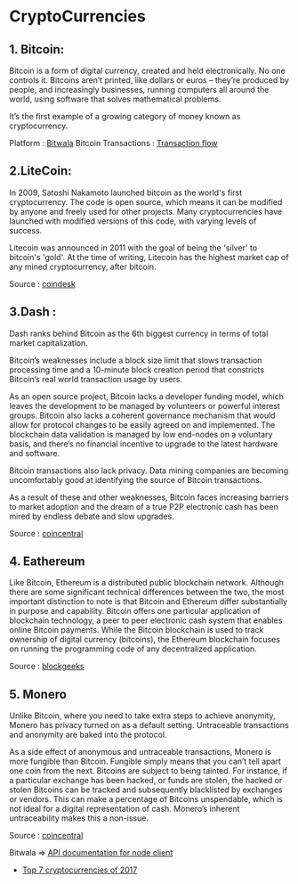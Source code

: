 # CryptoCurrencies

## 1. Bitcoin:
Bitcoin is a form of digital currency, created and held electronically. No one controls it. Bitcoins aren’t printed, like dollars or euros – they’re produced by people, and increasingly businesses, running computers all around the world, using software that solves mathematical problems.

It’s the first example of a growing category of money known as cryptocurrency.

Platform : [Bitwala](https://www.bitwala.com/transfers)
Bitcoin Transactions : [Transaction flow](https://www.coindesk.com/information/how-do-bitcoin-transactions-work/)

## 2.LiteCoin:

In 2009, Satoshi Nakamoto launched bitcoin as the world's first cryptocurrency. The code is open source, which means it can be modified by anyone and freely used for other projects. Many cryptocurrencies have launched with modified versions of this code, with varying levels of success.

Litecoin was announced in 2011 with the goal of being the 'silver' to bitcoin's 'gold'. At the time of writing, Litecoin  has the highest market cap of any mined cryptocurrency, after bitcoin.

Source : [coindesk](https://www.coindesk.com/information/comparing-litecoin-bitcoin/)

## 3.Dash :

Dash ranks behind Bitcoin as the 6th biggest currency in terms of total market capitalization.

Bitcoin’s weaknesses include a block size limit that slows transaction processing time and a 10-minute block creation period that constricts Bitcoin’s real world transaction usage by users.

As an open source project, Bitcoin lacks a developer funding model, which leaves the development to be managed by volunteers or powerful interest groups.  Bitcoin also lacks a coherent governance mechanism that would allow for protocol changes to be easily agreed on and implemented.  The blockchain data validation is managed by low end-nodes on a voluntary basis, and there’s no financial incentive to upgrade to the latest hardware and software.

Bitcoin transactions also lack privacy. Data mining companies are becoming uncomfortably good at identifying the source of Bitcoin transactions.

As a result of these and other weaknesses, Bitcoin faces increasing barriers to market adoption and the dream of a true P2P electronic cash has been mired by endless debate and slow upgrades.

Source : [coincentral](https://coincentral.com/dash-vs-bitcoin-comparison/)

## 4. Eathereum

Like Bitcoin, Ethereum is a distributed public blockchain network. Although there are some significant technical differences between the two, the most important distinction to note is that Bitcoin and Ethereum differ substantially in purpose and capability. Bitcoin offers one particular application of blockchain technology, a peer to peer electronic cash system that enables online Bitcoin payments. While the Bitcoin blockchain is used to track ownership of digital currency (bitcoins), the Ethereum blockchain focuses on running the programming code of any decentralized application.

Source : [blockgeeks](https://blockgeeks.com/guides/what-is-ethereum/)

## 5. Monero

Unlike Bitcoin, where you need to take extra steps to achieve anonymity, Monero has privacy turned on as a default setting. Untraceable transactions and anonymity are baked into the protocol.

As a side effect of anonymous and untraceable transactions, Monero is more fungible than Bitcoin. Fungible simply means that you can’t tell apart one coin from the next. Bitcoins are subject to being tainted. For instance, if a particular exchange has been hacked, or funds are stolen, the hacked or stolen Bitcoins can be tracked and subsequently blacklisted by exchanges or vendors. This can make a percentage of Bitcoins unspendable, which is not ideal for a digital representation of cash. Monero’s inherent untraceability makes this a non-issue.

Source : [coincentral](https://coincentral.com/monero-vs-bitcoin/)

Bitwala => [API documentation for node client](https://github.com/bitwala/api-node-client)


* [Top 7 cryptocurrencies of 2017](https://www.coindesk.com/not-just-bitcoin-the-top-7-cryptocurrencies-all-gained-in-2016/)


